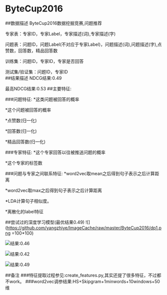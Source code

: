 # ByteCup2016
##数据描述
ByteCup2016数据挖掘竞赛,问题推荐

专家表：专家ID，专家Label，专家描述(词),专家描述(字)  

问题表：问题ID，问题Label(不对应于专家Label)，问题描述(词),问题描述(字),点赞数，回答数，精品回答数  

训练集：问题ID，专家ID，专家是否回答  

测试集/验证集：问题ID，专家ID  
##结果描述
NDCG结果:0.49

最高NDCG结果:0.53
##主要特征:

###问题特征:
*这类问题被回答的概率 

*这个问题被回答的概率

*点赞数(归一化)

*回答数(归一化)

*精品回答数(归一化)

###专家特征:
*这个专家回答以往被推送问题的概率

*这个专家的标签数

###问题与专家之间联系特征:
*word2vec取mean之后得到句子表示之后计算距离

*word2vec取max之后得到句子表示之后计算距离

*LDA计算句子相似度。

*离散化的label特征

##尝试过的深度学习模型(最优结果0.49)
![](https://github.com/yangzhiye/ImageCache/raw/master/ByteCup2016/dp1.png =100*100)

![结果:0.46](1.png)

![结果:0.42](dp3.png)

![结果:0.49](dp4.png)

##备注
###特征提取过程参见:create_features.py,其实还提了很多特征，不过都不work。
###word2vec调参结果:HS+Skipgram+1minwords+10windows+50维